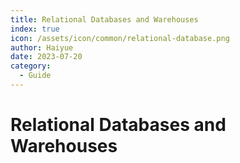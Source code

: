 ```yaml
---
title: Relational Databases and Warehouses
index: true
icon: /assets/icon/common/relational-database.png
author: Haiyue
date: 2023-07-20
category:
  - Guide
---
```


# Relational Databases and Warehouses